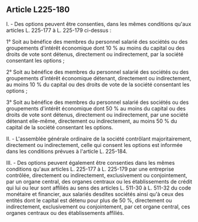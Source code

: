 Article L225-180
----
I. - Des options peuvent être consenties, dans les mêmes conditions qu'aux
articles L. 225-177 à L. 225-179 ci-dessus :

1° Soit au bénéfice des membres du personnel salarié des sociétés ou des
groupements d'intérêt économique dont 10 % au moins du capital ou des droits de
vote sont détenus, directement ou indirectement, par la société consentant les
options ;

2° Soit au bénéfice des membres du personnel salarié des sociétés ou des
groupements d'intérêt économique détenant, directement ou indirectement, au
moins 10 % du capital ou des droits de vote de la société consentant les options
;

3° Soit au bénéfice des membres du personnel salarié des sociétés ou des
groupements d'intérêt économique dont 50 % au moins du capital ou des droits de
vote sont détenus, directement ou indirectement, par une société détenant
elle-même, directement ou indirectement, au moins 50 % du capital de la société
consentant les options.

II. - L'assemblée générale ordinaire de la société contrôlant majoritairement,
directement ou indirectement, celle qui consent les options est informée dans
les conditions prévues à l'article L. 225-184.

III. - Des options peuvent également être consenties dans les mêmes conditions
qu'aux articles L. 225-177 à L. 225-179 par une entreprise contrôlée,
directement ou indirectement, exclusivement ou conjointement, par un organe
central, des organes centraux ou les établissements de crédit qui lui ou leur
sont affiliés au sens des articles L. 511-30 à L. 511-32 du code monétaire et
financier, aux salariés desdites sociétés ainsi qu'à ceux des entités dont le
capital est détenu pour plus de 50 %, directement ou indirectement,
exclusivement ou conjointement, par cet organe central, ces organes centraux ou
des établissements affiliés.
